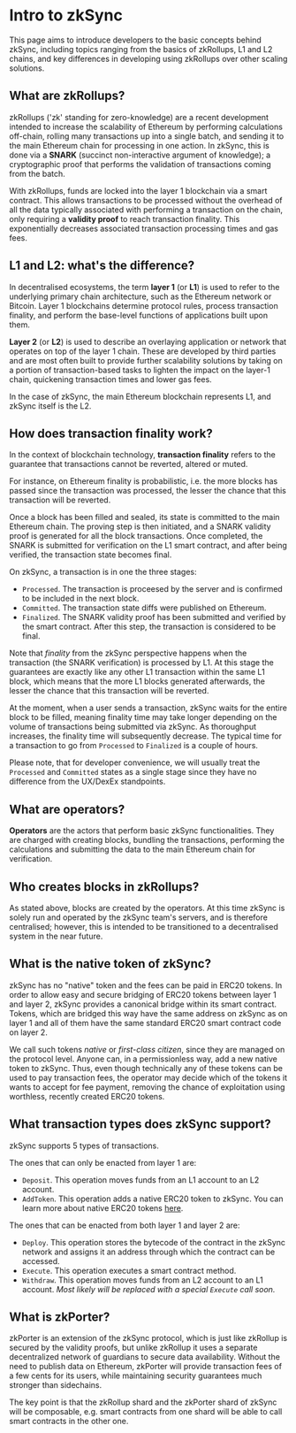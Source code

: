 # Intro to zkSync

This page aims to introduce developers to the basic concepts behind zkSync, including topics ranging from the basics of zkRollups, L1 and L2 chains, and key differences in developing using zkRollups over other scaling solutions.

## What are zkRollups?

zkRollups ('zk' standing for zero-knowledge) are a recent development intended to increase the scalability of Ethereum by performing calculations off-chain, rolling many transactions up into a single batch, and sending it to the main Ethereum chain for processing in one action. In zkSync, this is done via a **SNARK** (succinct non-interactive argument of knowledge); a cryptographic proof that performs the validation of transactions coming from the batch.

With zkRollups, funds are locked into the layer 1 blockchain via a smart contract. This allows transactions to be processed without the overhead of all the data typically associated with performing a transaction on the chain, only requiring a **validity proof** to reach transaction finality. This exponentially decreases associated transaction processing times and gas fees.

## L1 and L2: what's the difference?

In decentralised ecosystems, the term **layer 1** (or **L1**) is used to refer to the underlying primary chain architecture, such as the Ethereum network or Bitcoin. Layer 1 blockchains determine protocol rules, process transaction finality, and perform the base-level functions of applications built upon them.

**Layer 2** (or **L2**) is used to describe an overlaying application or network that operates on top of the layer 1 chain. These are developed by third parties and are most often built to provide further scalability solutions by taking on a portion of transaction-based tasks to lighten the impact on the layer-1 chain, quickening transaction times and lower gas fees.

In the case of zkSync, the main Ethereum blockchain represents L1, and zkSync itself is the L2.

## How does transaction finality work?

In the context of blockchain technology, **transaction finality** refers to the guarantee that transactions cannot be reverted, altered or muted.

For instance, on Ethereum finality is probabilistic, i.e. the more blocks has passed since the transaction was processed, the lesser the chance that this transaction will be reverted.

Once a block has been filled and sealed, its state is committed to the main Ethereum chain. The proving step is then initiated, and a SNARK validity proof is generated for all the block transactions. Once completed, the SNARK is submitted for verification on the L1 smart contract, and after being verified, the transaction state becomes final.

On zkSync, a transaction is in one the three stages:

- `Processed`. The transaction is proceesed by the server and is confirmed to be included in the next block.
- `Committed`. The transaction state diffs were published on Ethereum.
- `Finalized`. The SNARK validity proof has been submitted and verified by the smart contract. After this step, the transaction is considered to be final.
 
Note that _finality_ from the zkSync perspective happens when the transaction (the SNARK verification) is processed by L1. At this stage the guarantees are exactly like any other L1 transaction within the same L1 block, which means that the more L1 blocks generated afterwards, the lesser the chance that this transaction will be reverted.

At the moment, when a user sends a transaction, zkSync waits for the entire block to be filled, meaning finality time may take longer depending on the volume of transactions being submitted via zkSync. As thoroughput increases, the finality time will subsequently decrease. The typical time for a transaction to go from `Processed` to `Finalized` is a couple of hours.

Please note, that for developer convenience, we will usually treat the `Processed` and `Committed` states as a single stage since they have no difference from the UX/DexEx standpoints.

## What are operators?

**Operators** are the actors that perform basic zkSync functionalities. They are charged with creating blocks, bundling the transactions, performing the calculations and submitting the data to the main Ethereum chain for verification.

## Who creates blocks in zkRollups?

As stated above, blocks are created by the operators. At this time zkSync is solely run and operated by the zkSync team's servers, and is therefore centralised; however, this is intended to be transitioned to a decentralised system in the near future.

## What is the native token of zkSync?

zkSync has no "native" token and the fees can be paid in ERC20 tokens. In order to allow easy and secure bridging of ERC20 tokens between layer 1 and layer 2, zkSync provides a canonical bridge within its smart contract. Tokens, which are bridged this way have the same address on zkSync as on layer 1 and all of them have the same standard ERC20 smart contract code on layer 2.

We call such tokens _native_ or _first-class citizen_, since they are managed on the protocol level. Anyone can, in a permissionless way, add a new native token to zkSync. Thus, even though technically any of these tokens can be used to pay transaction fees, the operator may decide which of the tokens it wants to accept for fee payment, removing the chance of exploitation using worthless, recently created ERC20 tokens.

## What transaction types does zkSync support?

zkSync supports 5 types of transactions.

The ones that can only be enacted from layer 1 are:

- `Deposit`. This operation moves funds from an L1 account to an L2 account.
- `AddToken`. This operation adds a native ERC20 token to zkSync. You can learn more about native ERC20 tokens [here](./concepts.md#what-is-the-native-token-of-zksync).

The ones that can be enacted from both layer 1 and layer 2 are:

- `Deploy`. This operation stores the bytecode of the contract in the zkSync network and assigns it an address
  through which the contract can be accessed.
- `Execute`. This operation executes a smart contract method.
- `Withdraw`. This operation moves funds from an L2 account to an L1 account. _Most likely will be replaced with a special `Execute` call soon._

## What is zkPorter?

zkPorter is an extension of the zkSync protocol, which is just like zkRollup is secured by the validity proofs, but unlike zkRollup it uses a separate decentralized network of guardians to secure data availability. Without the need to publish data on Ethereum, zkPorter will provide transaction fees of a few cents for its users, while maintaining security guarantees much stronger than sidechains.

The key point is that the zkRollup shard and the zkPorter shard of zkSync will be composable, e.g. smart contracts from one shard will be able to call smart contracts in the other one.

